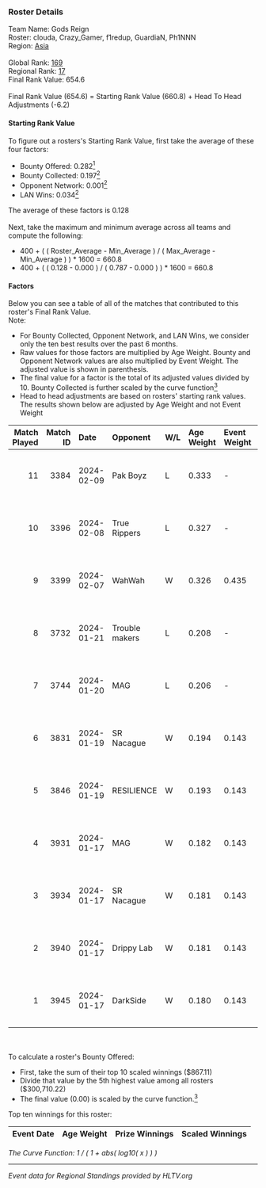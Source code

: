### Roster Details<br />
Team Name: Gods Reign<br />
Roster: clouda, Crazy_Gamer, f1redup, GuardiaN, Ph1NNN<br />
Region: [Asia]( ../standings_asia.md)<br />
<br />
Global Rank: [169](../standings_global.md)<br />
Regional Rank: [17]( ../standings_asia.md)<br />
Final Rank Value:  654.6<br />
<br />
Final Rank Value (654.6) = Starting Rank Value (660.8) + Head To Head Adjustments (-6.2)<br />

#### Starting Rank Value<br />
To figure out a rosters's Starting Rank Value, first take the average of these four factors:<br />
- Bounty Offered: 0.282[<sup>1</sup>](#table2)
- Bounty Collected: 0.197[<sup>2</sup>](#table1)
- Opponent Network: 0.001[<sup>2</sup>](#table1)
- LAN Wins: 0.034[<sup>2</sup>](#table1)

The average of these factors is 0.128<br />
<br />
Next, take the maximum and minimum average across all teams and compute the following:<br />
- 400 + ( ( Roster_Average - Min_Average ) / ( Max_Average - Min_Average ) ) * 1600 = 660.8
- 400 + ( ( 0.128 - 0.000 ) / ( 0.787 - 0.000 ) ) * 1600 = 660.8


#### Factors<br />
Below you can see a table of all of the matches that contributed to this roster's Final Rank Value.<br />
Note:<br />

- For Bounty Collected, Opponent Network, and LAN Wins, we consider only the ten best results over the past 6 months.
- Raw values for those factors are multiplied by Age Weight. Bounty and Opponent Network values are also multiplied by Event Weight. The adjusted value is shown in parenthesis.
- The final value for a factor is the total of its adjusted values divided by 10. Bounty Collected is further scaled by the curve function[<sup>3</sup>](#curveFunction)
- Head to head adjustments are based on rosters' starting rank values. The results shown below are adjusted by Age Weight and not Event Weight
<span id="table1"></span><br />


| Match Played | Match ID | Date       | Opponent       | W/L | Age Weight | Event Weight | Bounty Collected | Opponent Network | LAN Wins  | H2H Adj. | Roster                                         |
| -: | -: | :- | :- | :- | :- | :- | :- | :- | :- | -: | :- |
|           11 |     3384 | 2024-02-09 | Pak Boyz       | L   | 0.333      | -            | -                | -                | -         |    -4.58 | clouda, Crazy_Gamer, f1redup, GuardiaN, Ph1NNN |
|           10 |     3396 | 2024-02-08 | True Rippers   | L   | 0.327      | -            | -                | -                | -         |    -4.76 | clouda, Crazy_Gamer, f1redup, GuardiaN, Ph1NNN |
|            9 |     3399 | 2024-02-07 | WahWah         | W   | 0.326      | 0.435        | 0.006 (0.001)    | 0.012 (0.002)    | 1 (0.326) |     5.25 | clouda, Crazy_Gamer, f1redup, GuardiaN, Ph1NNN |
|            8 |     3732 | 2024-01-21 | Trouble makers | L   | 0.208      | -            | -                | -                | -         |    -4.74 | clouda, Crazy_Gamer, CycloneF, f1redup, Ph1NNN |
|            7 |     3744 | 2024-01-20 | MAG            | L   | 0.206      | -            | -                | -                | -         |    -4.57 | clouda, Crazy_Gamer, CycloneF, f1redup, Ph1NNN |
|            6 |     3831 | 2024-01-19 | SR Nacague     | W   | 0.194      | 0.143        | 0.000 (0.000)    | 0.020 (0.001)    | 0 (0.000) |     1.15 | clouda, Crazy_Gamer, CycloneF, f1redup, Ph1NNN |
|            5 |     3846 | 2024-01-19 | RESILIENCE     | W   | 0.193      | 0.143        | 0.000 (0.000)    | 0.006 (0.000)    | 0 (0.000) |     1.09 | clouda, Crazy_Gamer, CycloneF, f1redup, Ph1NNN |
|            4 |     3931 | 2024-01-17 | MAG            | W   | 0.182      | 0.143        | 0.000 (0.000)    | 0.074 (0.002)    | 0 (0.000) |     1.68 | clouda, Crazy_Gamer, CycloneF, f1redup, Ph1NNN |
|            3 |     3934 | 2024-01-17 | SR Nacague     | W   | 0.181      | 0.143        | 0.000 (0.000)    | 0.020 (0.001)    | 0 (0.000) |     1.10 | clouda, Crazy_Gamer, CycloneF, f1redup, Ph1NNN |
|            2 |     3940 | 2024-01-17 | Drippy Lab     | W   | 0.181      | 0.143        | 0.000 (0.000)    | 0.013 (0.000)    | 0 (0.000) |     1.08 | clouda, Crazy_Gamer, CycloneF, f1redup, Ph1NNN |
|            1 |     3945 | 2024-01-17 | DarkSide       | W   | 0.180      | 0.143        | 0.000 (0.000)    | 0.000 (0.000)    | 0 (0.000) |     1.07 | clouda, Crazy_Gamer, CycloneF, f1redup, Ph1NNN |

<br />
<span id="table2"></span><br />
To calculate a roster's Bounty Offered:<br />

- First, take the sum of their top 10 scaled winnings ($867.11)
- Divide that value by the 5th highest value among all rosters ($300,710.22)
- The final value (0.00) is scaled by the curve function.[<sup>3</sup>](#curveFunction)

Top ten winnings for this roster:<br />

| Event Date | Age Weight | Prize Winnings | Scaled Winnings |
| :- | -: | :- | :- |


<span id="curveFunction"></span>_The Curve Function: 1 / ( 1 + abs( log10( x ) ) )_<br />

---
_Event data for Regional Standings provided by HLTV.org_<br />
